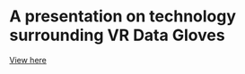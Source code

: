 # A presentation on technology surrounding VR Data Gloves

[View here](http://meta-meta.github.io/GlovePresentation/)